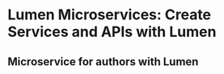 # Lumen Microservices: Create Services and APIs with Lumen


## Microservice for authors with Lumen
